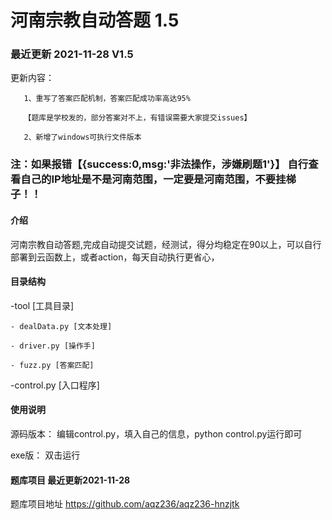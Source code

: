 # 河南宗教自动答题 1.5
### 最近更新 2021-11-28      V1.5
更新内容：

       1、重写了答案匹配机制，答案匹配成功率高达95%   
       
       【题库是学校发的，部分答案对不上，有错误需要大家提交issues】 
       
       2、新增了windows可执行文件版本
       
### 注：如果报错【{success:0,msg:'非法操作，涉嫌刷题1'}】  自行查看自己的IP地址是不是河南范围，一定要是河南范围，不要挂梯子！！
       
       

#### 介绍
河南宗教自动答题,完成自动提交试题，经测试，得分均稳定在90以上，可以自行部署到云函数上，或者action，每天自动执行更省心，

#### 目录结构
-tool [工具目录]

    - dealData.py [文本处理]
    
    - driver.py [操作手]
    
    - fuzz.py [答案匹配]
    
-control.py [入口程序]



#### 使用说明
源码版本：
	编辑control.py，填入自己的信息，python control.py运行即可

exe版：
         双击运行


#### 题库项目 最近更新2021-11-28
 题库项目地址 https://github.com/aqz236/aqz236-hnzjtk
